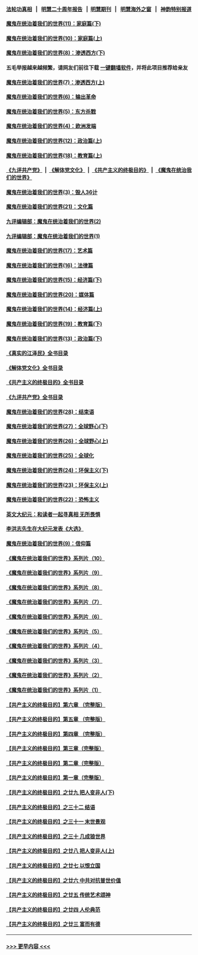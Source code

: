 #### [法轮功真相](https://github.com/gfw-breaker/truth/blob/master/README.md?t=0) &nbsp;&nbsp;|&nbsp;&nbsp; [明慧二十周年报告](https://github.com/gfw-breaker/mh-reports/blob/master/README.md?t=0) &nbsp;&nbsp;|&nbsp;&nbsp;[明慧期刊](https://github.com/gfw-breaker/mh-qikan) &nbsp;&nbsp;|&nbsp;&nbsp; [明慧海外之窗](https://github.com/gfw-breaker/mh-news/blob/master/README.md?t=0) &nbsp;&nbsp;|&nbsp;&nbsp; [神韵特别报道](https://github.com/gfw-breaker/mh-news/blob/master/shenyun.md?t=0)
#### [魔鬼在统治着我们的世界(11)：家庭篇(下)](../pages/nsc422/n10440961.md?t=12060950) 
#### [魔鬼在统治着我们的世界(10)：家庭篇(上)](../pages/nsc422/n10435448.md?t=12060950) 
#### [魔鬼在统治着我们的世界(8)：渗透西方(下)](../pages/nsc422/n10429603.md?t=12060950) 
#### 五毛举报越来越频繁，请网友们前往下载 [一键翻墙软件](https://github.com/gfw-breaker/ssr-accounts)，并将此项目推荐给亲友
#### [魔鬼在统治着我们的世界(7)：渗透西方(上)](../pages/nsc422/n10426013.md?t=12060950) 
#### [魔鬼在统治着我们的世界(6)：输出革命](../pages/nsc422/n10421536.md?t=12060950) 
#### [魔鬼在统治着我们的世界(5)：东方杀戮](../pages/nsc422/n10417707.md?t=12060950) 
#### [魔鬼在统治着我们的世界(4)：欧洲发端](../pages/nsc422/n10414890.md?t=12060950) 
#### [魔鬼在统治着我们的世界(12)：政治篇(上)](../pages/nsc422/n10444576.md?t=12060950) 
#### [魔鬼在统治着我们的世界(18)：教育篇(上)](../pages/nsc422/n10526970.md?t=12060950) 
#### [《九评共产党》](https://github.com/begood0513/9ping.md/blob/master/README.md) &nbsp;|&nbsp; [《解体党文化》](../../../../jtdwh.md/blob/master/README.md)  &nbsp;|&nbsp; [《共产主义的终极目的》](../../../../gczydzjmd.md/blob/master/README.md) &nbsp;|&nbsp; [《魔鬼在统治我们的世界》](../../../../mgztzwmdsj.md/blob/master/README.md) 
#### [魔鬼在统治着我们的世界(3)：毁人36计](../pages/nsc422/n10411583.md?t=12060950) 
#### [魔鬼在统治着我们的世界(21)：文化篇](../pages/nsc422/n10597706.md?t=12060950) 
#### [九评编辑部：魔鬼在统治着我们的世界(2)](../pages/nsc422/n10410036.md?t=12060950) 
#### [九评编辑部：魔鬼在统治着我们的世界(1)](../pages/nsc422/n10406825.md?t=12060950) 
#### [魔鬼在统治着我们的世界(17)：艺术篇](../pages/nsc422/n10499093.md?t=12060950) 
#### [魔鬼在统治着我们的世界(16)：法律篇](../pages/nsc422/n10485969.md?t=12060950) 
#### [魔鬼在统治着我们的世界(15)：经济篇(下)](../pages/nsc422/n10469975.md?t=12060950) 
#### [魔鬼在统治着我们的世界(20)：媒体篇](../pages/nsc422/n10586579.md?t=12060950) 
#### [魔鬼在统治着我们的世界(14)：经济篇(上)](../pages/nsc422/n10457370.md?t=12060950) 
#### [魔鬼在统治着我们的世界(19)：教育篇(下)](../pages/nsc422/n10564808.md?t=12060950) 
#### [魔鬼在统治着我们的世界(13)：政治篇(下)](../pages/nsc422/n10448270.md?t=12060950) 
#### [《真实的江泽民》全书目录](../pages/nsc422/n13721399.md?t=12060950) 
#### [《解体党文化》全书目录](../pages/nsc422/n13721157.md?t=12060950) 
#### [《共产主义的终极目的》全书目录](../pages/nsc422/n13721048.md?t=12060950) 
#### [《九评共产党》全书目录](../pages/nsc422/n13708085.md?t=12060950) 
#### [魔鬼在统治着我们的世界(28)：结束语](../pages/nsc422/n10936246.md?t=12060950) 
#### [魔鬼在统治着我们的世界(27)：全球野心(下)](../pages/nsc422/n10928319.md?t=12060950) 
#### [魔鬼在统治着我们的世界(26)：全球野心(上)](../pages/nsc422/n10900318.md?t=12060950) 
#### [魔鬼在统治着我们的世界(25)：全球化](../pages/nsc422/n10788205.md?t=12060950) 
#### [魔鬼在统治着我们的世界(24)：环保主义(下)](../pages/nsc422/n10695307.md?t=12060950) 
#### [魔鬼在统治着我们的世界(23)：环保主义(上)](../pages/nsc422/n10688613.md?t=12060950) 
#### [魔鬼在统治着我们的世界(22)：恐怖主义](../pages/nsc422/n10614727.md?t=12060950) 
#### [英文大纪元：和读者一起寻真相 无所畏惧](../pages/nsc422/n12542027.md?t=12060950) 
#### [李洪志先生在大纪元发表《大选》](../pages/nsc422/n12534746.md?t=12060950) 
#### [魔鬼在统治着我们的世界(9)：信仰篇](../pages/nsc422/n10432159.md?t=12060950) 
#### [《魔鬼在统治着我们的世界》系列片（10）](../pages/nsc422/n12292670.md?t=12060950) 
#### [《魔鬼在统治着我们的世界》系列片（9）](../pages/nsc422/n12290859.md?t=12060950) 
#### [《魔鬼在统治着我们的世界》系列片（8）](../pages/nsc422/n12287445.md?t=12060950) 
#### [《魔鬼在统治着我们的世界》系列片（7）](../pages/nsc422/n12283425.md?t=12060950) 
#### [《魔鬼在统治着我们的世界》系列片（6）](../pages/nsc422/n12282314.md?t=12060950) 
#### [《魔鬼在统治着我们的世界》系列片（5）](../pages/nsc422/n12281419.md?t=12060950) 
#### [《魔鬼在统治着我们的世界》系列片（4）](../pages/nsc422/n12274024.md?t=12060950) 
#### [《魔鬼在统治着我们的世界》系列片（3）](../pages/nsc422/n12271322.md?t=12060950) 
#### [《魔鬼在统治着我们的世界》系列片（2）](../pages/nsc422/n12269049.md?t=12060950) 
#### [《魔鬼在统治着我们的世界》系列片（1）](../pages/nsc422/n12267575.md?t=12060950) 
#### [【共产主义的终极目的】第六章 （完整版）](../pages/nsc422/n11428913.md?t=12060950) 
#### [【共产主义的终极目的】第五章 （完整版）](../pages/nsc422/n11428912.md?t=12060950) 
#### [【共产主义的终极目的】第四章 （完整版）](../pages/nsc422/n11428907.md?t=12060950) 
#### [【共产主义的终极目的】第三章（完整版）](../pages/nsc422/n11428848.md?t=12060950) 
#### [【共产主义的终极目的】第二章（完整版）](../pages/nsc422/n11428831.md?t=12060950) 
#### [【共产主义的终极目的】第一章（完整版）](../pages/nsc422/n11417651.md?t=12060950) 
#### [【共产主义的终极目的】之廿九 把人变非人(下)](../pages/nsc422/n11344140.md?t=12060950) 
#### [【共产主义的终极目的】之三十二 结语](../pages/nsc422/n11360535.md?t=12060950) 
#### [【共产主义的终极目的】之三十一 末世景观](../pages/nsc422/n11351129.md?t=12060950) 
#### [【共产主义的终极目的】之三十 几成狼世界](../pages/nsc422/n11348280.md?t=12060950) 
#### [【共产主义的终极目的】之廿八 把人变非人(上)](../pages/nsc422/n11340492.md?t=12060950) 
#### [【共产主义的终极目的】之廿七 以恨立国](../pages/nsc422/n11336944.md?t=12060950) 
#### [【共产主义的终极目的】之廿六 中共对抗普世价值](../pages/nsc422/n11324785.md?t=12060950) 
#### [【共产主义的终极目的】之廿五 传统艺术颂神](../pages/nsc422/n11296396.md?t=12060950) 
#### [【共产主义的终极目的】之廿四 人伦典范](../pages/nsc422/n11296397.md?t=12060950) 
#### [【共产主义的终极目的】之廿三 富而有德](../pages/nsc422/n11283598.md?t=12060950) 

----
#### [ >>> 更早内容 <<< ](../indexes/nsc422-earlier.md)

